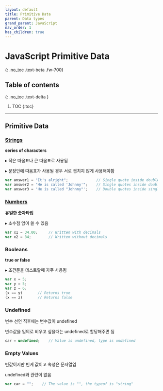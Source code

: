 ```yaml
---
layout: default
title: Primitive Data
parent: Data types
grand_parent: JavaScript
nav_order: 1
has_children: true
---
```


# JavaScript Primitive Data
{: .no_toc .text-beta .fw-700}

## Table of contents
{: .no_toc .text-delta }

1. TOC
{:toc}

---

## Primitive Data

### [Strings]()

**series of characters**

&#9656; 작은 따옴표나 큰 따옴표로 사용됨

&#9656; 문장안에 따옴표가 사용될 경우 서로 겹치지 않게 사용해야함

```js
var answer1 = "It's alright";             // Single quote inside double quotes
var answer2 = "He is called 'Johnny'";    // Single quotes inside double quotes
var answer3 = 'He is called "Johnny"';    // Double quotes inside single quotes
```

### [Numbers]()

**유일한 숫자타입**

&#9656; 소수점 없이 쓸 수 있음

```js
var x1 = 34.00;     // Written with decimals
var x2 = 34;        // Written without decimals
```

### Booleans

**true or false**

&#9656; 조건문을 테스트할때 자주 사용됨

```js
var x = 5;
var y = 5;
var z = 6;
(x == y)       // Returns true
(x == z)       // Returns false
```

### Undefined

변수 선언 직후에는 변수값이 undefined

변수값을 임의로 비우고 싶을때는 undefined로 할당해주면 됨


```js
car = undefined;    // Value is undefined, type is undefined
```

### Empty Values

빈값이지만 빈게 값이고 속성은 문자열임

undefined와 관련이 없음

```js
var car = "";    // The value is "", the typeof is "string"
```
